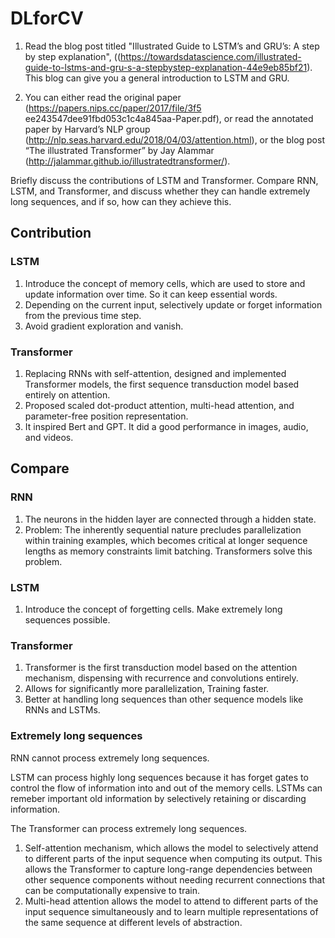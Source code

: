 # DLforCV

1. Read the blog post titled "Illustrated Guide to LSTM’s and GRU’s: A step by step explanation", ((https://towardsdatascience.com/illustrated-guide-to-lstms-and-gru-s-a-stepbystep-explanation-44e9eb85bf21). This blog can give you a general introduction to LSTM and GRU.

2. You can either read the original paper (https://papers.nips.cc/paper/2017/file/3f5 ee243547dee91fbd053c1c4a845aa-Paper.pdf), or read the annotated paper by Harvard’s NLP group (http://nlp.seas.harvard.edu/2018/04/03/attention.html), or the blog post “The illustrated Transformer” by Jay Alammar (http://jalammar.github.io/illustratedtransformer/).

Briefly discuss the contributions of LSTM and Transformer. Compare RNN, LSTM, and Transformer, and discuss whether they can handle extremely long sequences, and if so, how can they achieve this.

## Contribution

###  LSTM

1.  Introduce the concept of memory cells, which are used to store and update information over time. So it can keep essential words. 
2. Depending on the current input, selectively update or forget information from the previous time step.
3. Avoid gradient exploration and vanish. 

###  Transformer

1. Replacing RNNs with self-attention, designed and implemented Transformer models, the first sequence transduction model based entirely on attention.
2. Proposed scaled dot-product attention, multi-head attention, and parameter-free position representation. 
3. It inspired Bert and GPT. It did a good performance in images, audio, and videos.

## Compare

### RNN

1. The neurons in the hidden layer are connected through a hidden state.
2. Problem: The inherently sequential nature precludes parallelization within training examples, which becomes critical at longer sequence lengths as memory constraints limit batching. Transformers solve this problem.

###  LSTM

1.  Introduce the concept of forgetting cells. Make extremely long sequences possible.

###  Transformer

1. Transformer is the first transduction model based on the attention mechanism, dispensing with recurrence and convolutions entirely.
2.  Allows for significantly more parallelization, Training faster.
3. Better at handling long sequences than other sequence models like RNNs and LSTMs.

### Extremely long sequences

RNN cannot process extremely long sequences.

LSTM can process highly long sequences because it has forget gates to control the flow of information into and out of the memory cells. LSTMs can remeber important old information by selectively retaining or discarding information. 

The Transformer can process extremely long sequences. 

1. Self-attention mechanism, which allows the model to selectively attend to different parts of the input sequence when computing its output. This allows the Transformer to capture long-range dependencies between other sequence components without needing recurrent connections that can be computationally expensive to train. 
2. Multi-head attention allows the model to attend to different parts of the input sequence simultaneously and to learn multiple representations of the same sequence at different levels of abstraction.



